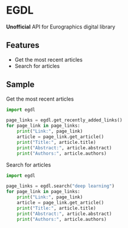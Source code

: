 # EGDL

**Unofficial** API for Eurographics digital library

## Features

- Get the most recent articles
- Search for articles

## Sample

Get the most recent articles

```python
import egdl

page_links = egdl.get_recently_added_links()
for page_link in page_links:
    print("Link:", page_link)
    article = page_link.get_article()
    print("Title:", article.title)
    print("Abstract:", article.abstract)
    print("Authors:", article.authors)
```

Search for articles

```python
import egdl

page_links = egdl.search("deep learning")
for page_link in page_links:
    print("Link:", page_link)
    article = page_link.get_article()
    print("Title:", article.title)
    print("Abstract:", article.abstract)
    print("Authors:", article.authors)
```
